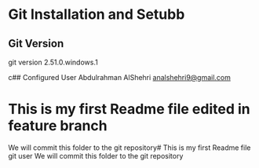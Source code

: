 # Git Installation and Setubb

## Git Version
git version 2.51.0.windows.1

c## Configured User
Abdulrahman AlShehri
analshehri9@gmail.com
# This is my first Readme file edited in feature branch
We will commit this folder to the git repository# This is my first Readme file git user
We will commit this folder to the git repository

